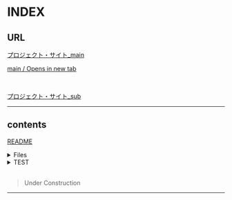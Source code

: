 # INDEX

## URL

[プロジェクト・サイト_main](https://restart-pc.super.site/)

[main / Opens in new tab](https://external.ink?to=/restart-pc.super.site/)

</br>

[プロジェクト・サイト_sub](https://restartpc.siteoly.com/)

---

## contents

[README](./README.md)


<details><summary>Files</summary>

[Index](./INDEX.md)

[README](./README.md)

[LICENSE](./LICENSE.md)




</details>

<details><summary>TEST</summary>

(上に空行が必要)

```bash
ls -la
```
</details>

</br>

> Under Construction
---



